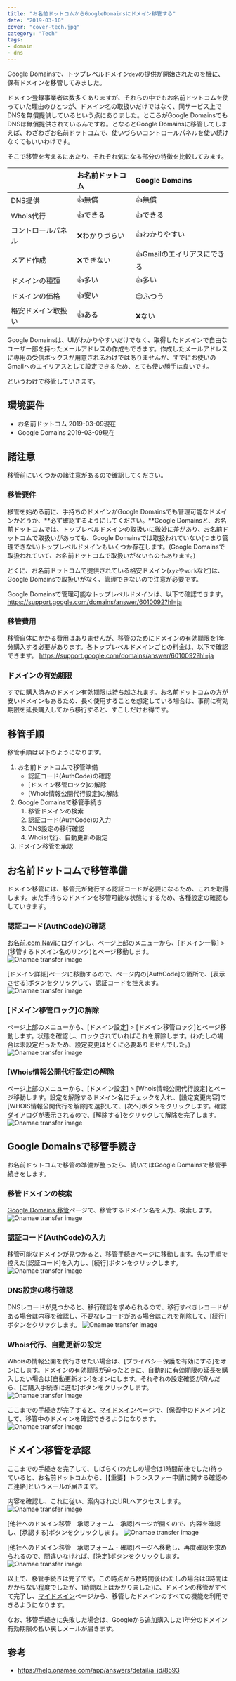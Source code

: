 ```yaml
---
title: "お名前ドットコムからGoogleDomainsにドメイン移管する"
date: "2019-03-10"
cover: "cover-tech.jpg"
category: "Tech"
tags:
- domain
- dns
---
```


Google Domainsで、トップレベルドメイン`dev`の提供が開始されたのを機に、保有ドメインを移管してみました。

ドメイン登録事業者は数多くありますが、それらの中でもお名前ドットコムを使っていた理由のひとつが、ドメイン名の取扱いだけではなく、同サービス上でDNSを無償提供しているという点にありました。ところがGoogle DomainsでもDNSは無償提供されているんですね。となるとGoogle Domainsに移管してしまえば、わざわざお名前ドットコムで、使いづらいコントロールパネルを使い続けなくてもいいわけです。

そこで移管を考えるにあたり、それぞれ気になる部分の特徴を比較してみます。

|                  | お名前ドットコム | Google Domains |
|:-----------------|:--------------|:---------------|
| DNS提供          | 👍無償         | 👍無償         |
| Whois代行        | 👍できる       | 👍できる        |
| コントロールパネル | ❌わかりづらい   | 👍わかりやすい  |
| メアド作成        | ❌できない      | 👍Gmailのエイリアスにできる |
| ドメインの種類     | 👍多い         | 👍多い        |
| ドメインの価格     | 👍安い         | 😌ふつう      |
| 格安ドメイン取扱い  | 👍ある         | ❌ない       |

Google Domainsは、UIがわかりやすいだけでなく、取得したドメインで自由なユーザー部を持ったメールアドレスの作成もできます。作成したメールアドレスに専用の受信ボックスが用意されるわけではありませんが、すでにお使いのGmailへのエイリアスとして設定できるため、とても使い勝手は良いです。

というわけで移管していきます。


## 環境要件
- お名前ドットコム 2019-03-09現在
- Google Domains 2019-03-09現在


## 諸注意
移管前にいくつかの諸注意があるので確認してください。


### 移管要件
移管を始める前に、手持ちのドメインがGoogle Domainsでも管理可能なドメインかどうか、**必ず確認するようにしてください。**Google Domainsと、お名前ドットコムでは、トップレベルドメインの取扱いに微妙に差があり、お名前ドットコムで取扱いがあっても、Google Domainsでは取扱われていない(つまり管理できない)トップレベルドメインもいくつか存在します。(Google Domainsで取扱われていて、お名前ドットコムで取扱いがないものもあります。)

とくに、お名前ドットコムで提供されている格安ドメイン(`xyz`や`work`など)は、Google Domainsで取扱いがなく、管理できないので注意が必要です。

Google Domainsで管理可能なトップレベルドメインは、以下で確認できます。
https://support.google.com/domains/answer/6010092?hl=ja


### 移管費用
移管自体にかかる費用はありませんが、移管のためにドメインの有効期限を1年分購入する必要があります。各トップレベルドメインごとの料金は、以下で確認できます。
https://support.google.com/domains/answer/6010092?hl=ja


### ドメインの有効期限
すでに購入済みのドメイン有効期限は持ち越されます。お名前ドットコムの方が安いドメインもあるため、長く使用することを想定している場合は、事前に有効期限を延長購入してから移行すると、すこしだけお得です。


## 移管手順
移管手順は以下のようになります。

1. お名前ドットコムで移管準備
    - 認証コード(AuthCode)の確認
    - [ドメイン移管ロック]の解除
    - [Whois情報公開代行設定]の解除
2. Google Domainsで移管手続き
    1. 移管ドメインの検索
    2. 認証コード(AuthCode)の入力
    3. DNS設定の移行確認
    4. Whois代行、自動更新の設定
3. ドメイン移管を承認


## お名前ドットコムで移管準備
ドメイン移管には、移管元が発行する認証コードが必要になるため、これを取得します。また手持ちのドメインを移管可能な状態にするため、各種設定の確認もしていきます。


### 認証コード(AuthCode)の確認
[お名前.com Navi](https://www.onamae.com/navi/login/)にログインし、ページ上部のメニューから、[ドメイン一覧] > (移管するドメイン名のリンク)とページ移動します。
![Onamae transfer image](2019-03-10_domain-transfer1.png)

[ドメイン詳細]ページに移動するので、ページ内の[AuthCode]の箇所で、[表示させる]ボタンをクリックして、認証コードを控えます。
![Onamae transfer image](2019-03-10_domain-transfer2.png)


### [ドメイン移管ロック]の解除
ページ上部のメニューから、[ドメイン設定] > [ドメイン移管ロック]とページ移動します。状態を確認し、ロックされていればこれを解除します。(わたしの場合は未設定だったため、設定変更はとくに必要ありませんでした。)
![Onamae transfer image](2019-03-10_domain-transfer3.png)


### [Whois情報公開代行設定]の解除
ページ上部のメニューから、[ドメイン設定] > [Whois情報公開代行設定]とページ移動します。設定を解除するドメイン名にチェックを入れ、[設定変更内容]で[WHOIS情報公開代行を解除]を選択して、[次へ]ボタンをクリックします。確認ダイアログが表示されるので、[解除する]をクリックして解除を完了します。
![Onamae transfer image](2019-03-10_domain-transfer4.png)


## Google Domainsで移管手続き
お名前ドットコムで移管の準備が整ったら、続いてはGoogle Domainsで移管手続きをします。


### 移管ドメインの検索
[Google Domains 移管](https://domains.google.com/m/registrar/transfer)ページで、移管するドメイン名を入力、検索します。
![Onamae transfer image](2019-03-10_domain-transfer5.png)


### 認証コード(AuthCode)の入力
移管可能なドメインが見つかると、移管手続きページに移動します。先の手順で控えた[認証コード]を入力し、[続行]ボタンをクリックします。
![Onamae transfer image](2019-03-10_domain-transfer6.png)


### DNS設定の移行確認
DNSレコードが見つかると、移行確認を求められるので、移行すべきレコードがある場合は内容を確認し、不要なレコードがある場合はこれを削除して、[続行]ボタンをクリックします。
![Onamae transfer image](2019-03-10_domain-transfer7.png)


### Whois代行、自動更新の設定
Whoisの情報公開を代行させたい場合は、[プライバシー保護を有効にする]をオンにします。ドメインの有効期限が迫ったときに、自動的に有効期限の延長を購入したい場合は[自動更新オン]をオンにします。それぞれの設定確認が済んだら、[ご購入手続きに進む]ボタンをクリックします。
![Onamae transfer image](2019-03-10_domain-transfer8.png)

ここまでの手続きが完了すると、[マイドメイン](https://domains.google.com/m/registrar/)ページで、[保留中のドメイン]として、移管中のドメインを確認できるようになります。
![Onamae transfer image](2019-03-10_domain-transfer9.png)


## ドメイン移管を承認
ここまでの手続きを完了して、しばらく(わたしの場合は1時間前後でした)待っていると、お名前ドットコムから、[【重要】トランスファー申請に関する確認のご連絡]というメールが届きます。

内容を確認し、これに従い、案内されたURLヘアクセスします。
![Onamae transfer image](2019-03-10_domain-transfer10.png)

[他社へのドメイン移管　承認フォーム - 承認]ページが開くので、内容を確認し、[承認する]ボタンをクリックします。
![Onamae transfer image](2019-03-10_domain-transfer11.png)

[他社へのドメイン移管　承認フォーム - 確認]ページへ移動し、再度確認を求められるので、間違いなければ、[決定]ボタンをクリックします。
![Onamae transfer image](2019-03-10_domain-transfer12.png)


以上で、移管手続きは完了です。この時点から数時間後(わたしの場合は6時間はかからない程度でしたが、1時間以上はかかりました)に、ドメインの移管がすべて完了し、[マイドメイン](https://domains.google.com/m/registrar/)ページから、移管したドメインのすべての機能を利用できるようになります。

なお、移管手続きに失敗した場合は、Googleから追加購入した1年分のドメイン有効期限の払い戻しメールが届きます。


## 参考
- https://help.onamae.com/app/answers/detail/a_id/8593
